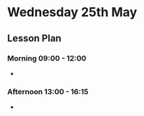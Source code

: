 # Wednesday 25th May

## Lesson Plan

### Morning 09:00 - 12:00

+ 

### Afternoon 13:00 - 16:15

+ 
